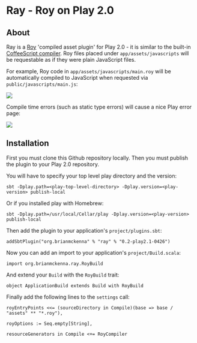 # Ray - Roy on Play 2.0

## About

Ray is a [Roy][] 'compiled asset plugin' for Play 2.0 - it is similar
to the built-in [CoffeeScript compiler][]. Roy files placed under
`app/assets/javascripts` will be requestable as if they were plain
JavaScript files.

For example, Roy code in `app/assets/javascripts/main.roy` will be
automatically compiled to JavaScript when requested via
`public/javascripts/main.js`:

![](http://i.imgur.com/G0qpG.png)

Compile time errors (such as static type errors) will cause a nice
Play error page:

![](http://i.imgur.com/wJwAp.png)

[Roy]: http://roy.brianmckenna.org/
[CoffeeScript compiler]: https://github.com/playframework/Play20/wiki/AssetsCoffeeScript

## Installation

First you must clone this Github repository locally.
Then you must publish the plugin to your Play 2.0 repository.

You will have to specify your top level play directory and the version:

	sbt -Dplay.path=<play-top-level-directory> -Dplay.version=<play-version> publish-local

Or if you installed play with Homebrew:

	sbt -Dplay.path=/usr/local/Cellar/play -Dplay.version=<play-version> publish-local

Then add the plugin to your application's `project/plugins.sbt`:

    addSbtPlugin("org.brianmckenna" % "ray" % "0.2-play2.1-0426")

Now you can add an import to your application's `project/Build.scala`:

    import org.brianmckenna.ray.RoyBuild

And extend your `Build` with the `RoyBuild` trait:

    object ApplicationBuild extends Build with RoyBuild

Finally add the following lines to the `settings` call:

    royEntryPoints <<= (sourceDirectory in Compile)(base => base / "assets" ** "*.roy"),

    royOptions := Seq.empty[String],

    resourceGenerators in Compile <+= RoyCompiler
